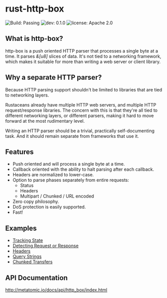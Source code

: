 # rust-http-box

![Build: Passing](https://img.shields.io/badge/build-passing-brightgreen.svg)
![dev: 0.1.0](https://img.shields.io/badge/dev-0.1.0-ff69b4.svg)
![license: Apache 2.0](https://img.shields.io/badge/license-Apache%202.0-blue.svg)

## What is http-box?

http-box is a push oriented HTTP parser that processes a single byte at a time. It parses *&[u8]*
slices of data. It's not tied to a networking framework, which makes it suitable for more than
writing a web server or client library.

## Why a separate HTTP parser?

Because HTTP parsing support shouldn't be limited to libraries that are tied to networking layers.

Rustaceans already have multiple HTTP web servers, and multiple HTTP request/response libraries. The
concern with this is that they're all tied to different networking layers, or different parsers,
making it hard to move forward at the most rudimentary level.

Writing an HTTP parser should be a trivial, practically self-documenting task. And it should remain
separate from frameworks that use it.

## Features

- Push oriented and will process a single byte at a time.
- Callback oriented with the ability to halt parsing after each callback.
- Headers are normalized to lower-case.
- Option to parse phases separately from entire requests:
  - Status
  - Headers
  - Multipart / Chunked / URL encoded
- Zero copy philosophy.
- DoS protection is easily supported.
- Fast!

## Examples

- [Tracking State](examples/tracking_state.md)
- [Detecting Request or Response](examples/detect_request_response.md)
- [Headers](examples/headers.md)
- [Query Strings](examples/query.md)
- [Chunked Transfers](examples/chunked_transfer.md)

## API Documentation

http://metatomic.io/docs/api/http_box/index.html
